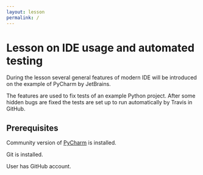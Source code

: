 ```yaml
---
layout: lesson
permalink: /
---
```


# Lesson on IDE usage and automated testing

During the lesson several general features of modern IDE will be introduced on
the example of PyCharm by JetBrains.

The features are used to fix tests of an example Python project. After some
hidden bugs are fixed the tests are set up to run automatically by Travis in
GitHub.


## Prerequisites

Community version of [PyCharm](https://www.jetbrains.com/pycharm/download/#section=linux) is installed.

Git is installed.

User has GitHub account.
